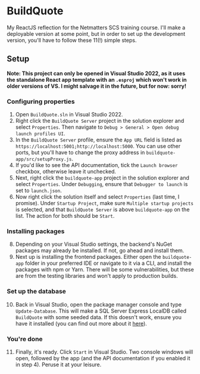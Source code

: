 # BuildQuote
 My ReactJS reflection for the Netmatters SCS training course. I'll make a deployable version at some point, but in order to set up the development version, you'll have to follow these 11(!) simple steps.

## Setup
**Note: This project can only be opened in Visual Studio 2022, as it uses the standalone React app template with an `.esproj` which won't work in older versions of VS. I might salvage it in the future, but for now: sorry!**

### Configuring properties
1. Open `BuildQuote.sln` in Visual Studio 2022.
2. Right click the `BuildQuote Server` project in the solution explorer and select `Properties`. Then navigate to `Debug > General > Open debug launch profiles UI`.
3. In the `BuildQuote Server` profile, ensure the `App URL` field is listed as `https://localhost:5001;http://localhost:5000`. You can use other ports, but you'll have to change the proxy address in `buildquote-app/src/setupProxy.js`. 
4. If you'd like to see the API documentation, tick the `Launch browser` checkbox, otherwise leave it unchecked.
5. Next, right click the `buildquote-app` project in the solution explorer and select `Properties`. Under `Debugging`, ensure that `Debugger to launch` is set to `launch.json`.
6. Now right click the solution itself and select `Properties` (last time, I promise). Under `Startup Project`, make sure `Multiple startup projects` is selected, and that `BuildQuote Server` is above `buildquote-app` on the list. The action for both should be `Start`.

### Installing packages
8. Depending on your Visual Studio settings, the backend's NuGet packages may already be installed. If not, go ahead and install them.
9. Next up is installing the frontend packages. Either open the `buildquote-app` folder in your preferred IDE or navigate to it via a CLI, and install the packages with npm or Yarn. There will be some vulnerabilities, but these are from the testing libraries and won't apply to production builds.

### Set up the database
10. Back in Visual Studio, open the package manager console and type `Update-Database`. This will make a SQL Server Express LocalDB called `BuildQuote` with some seeded data. If this doesn't work, ensure you have it installed (you can find out more about it [here](https://docs.microsoft.com/en-us/sql/database-engine/configure-windows/sql-server-express-localdb?view=sql-server-ver15)).

### You're done
11. Finally, it's ready. Click `Start` in Visual Studio. Two console windows will open, followed by the app (and the API documentation if you enabled it in step 4). Peruse it at your leisure.
